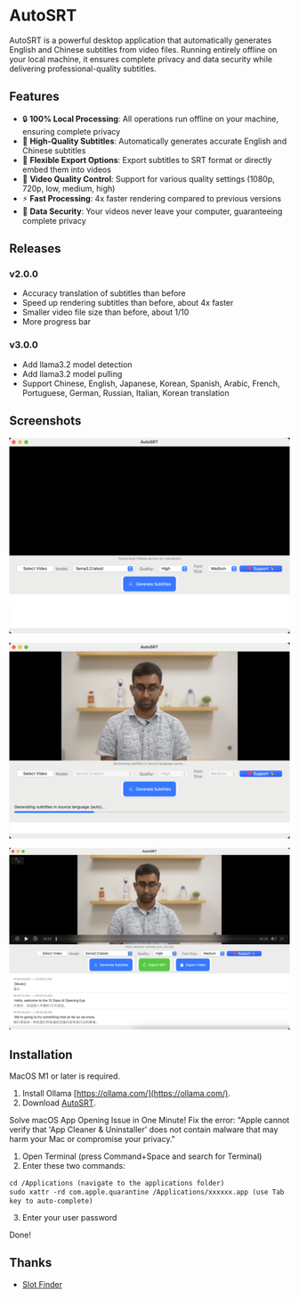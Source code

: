 # AutoSRT

AutoSRT is a powerful desktop application that automatically generates English and Chinese subtitles from video files. Running entirely offline on your local machine, it ensures complete privacy and data security while delivering professional-quality subtitles.

## Features

- 🔒 **100% Local Processing**: All operations run offline on your machine, ensuring complete privacy
- 🎯 **High-Quality Subtitles**: Automatically generates accurate English and Chinese subtitles
- 💾 **Flexible Export Options**: Export subtitles to SRT format or directly embed them into videos
- 🎥 **Video Quality Control**: Support for various quality settings (1080p, 720p, low, medium, high)
- ⚡ **Fast Processing**: 4x faster rendering compared to previous versions
- 🔐 **Data Security**: Your videos never leave your computer, guaranteeing complete privacy

## Releases

### v2.0.0

- Accuracy translation of subtitles than before
- Speed up rendering subtitles than before, about 4x faster
- Smaller video file size than before, about 1/10
- More progress bar


### v3.0.0

- Add llama3.2 model detection
- Add llama3.2 model pulling
- Support Chinese, English, Japanese, Korean, Spanish, Arabic, French, Portuguese, German, Russian, Italian, Korean translation

## Screenshots

![Home](https://github.com/yyaadet/autosrt_page/blob/main/screenshots/home.png)

![Processing](https://github.com/yyaadet/autosrt_page/blob/main/screenshots/processing.png)

![Done](https://github.com/yyaadet/autosrt_page/blob/main/screenshots/done.png)


## Installation

MacOS M1 or later is required.

1. Install Ollama [https://ollama.com/](https://ollama.com/).
2. Download [AutoSRT](https://github.com/yyaadet/autosrt_page/releases).


Solve macOS App Opening Issue in One Minute!
Fix the error: "Apple cannot verify that 'App Cleaner & Uninstaller' does not contain malware that may harm your Mac or compromise your privacy."

1. Open Terminal (press Command+Space and search for Terminal)
2. Enter these two commands:
```
cd /Applications (navigate to the applications folder)
sudo xattr -rd com.apple.quarantine /Applications/xxxxxx.app (use Tab key to auto-complete)
```
3. Enter your user password

Done!

## Thanks

- [Slot Finder](https://www.51zhi.com/)